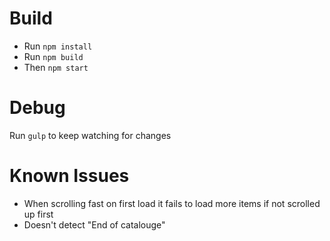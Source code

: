 
Build
====
* Run `npm install`
* Run `npm build`
* Then `npm start`

Debug
====
Run `gulp` to keep watching for changes

Known Issues
====
* When scrolling fast on first load it fails to load more items if not scrolled up first
* Doesn't detect "End of catalouge"